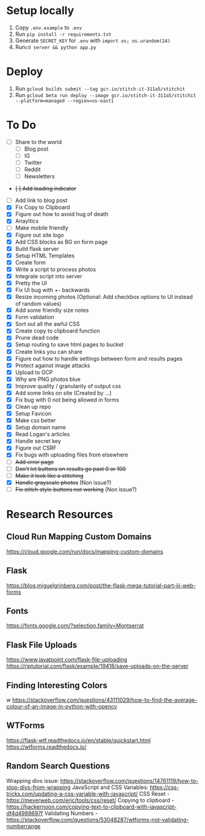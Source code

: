 # Setup locally

1) Copy `.env.example` to `.env`
2) Run `pip install -r requirements.txt`
2) Generate `SECRET_KEY` for `.env` with `import os; os.urandom(24)`
3) Run`cd server && python app.py`

# Deploy

1) Run `gcloud builds submit --tag gcr.io/stitch-it-311a5/stitchit`
2) Run `gcloud beta run deploy --image gcr.io/stitch-it-311a5/stitchit --platform=managed --region=us-east1`

# To Do

- [ ] Share to the world
    - [ ] Blog post
    - [ ] IG
    - [ ] Twitter
    - [ ] Reddit
    - [ ] Newsletters
- ~~[ ] Add loading indicator~~
- [ ] Add link to blog post
- [x] Fix Copy to Clipboard
- [x] Figure out how to avoid hug of death
- [x] Anayltics
- [ ] Make mobile friendly
- [x] Figure out site logo
- [x] Add CSS blocks as BG on form page
- [x] Build flask server
- [x] Setup HTML Templates
- [x] Create form
- [x] Write a script to process photos
- [x] Integrate script into server
- [x] Pretty the UI
- [x] Fix UI bug with +- backwards
- [x] Resize incoming photos (Optional: Add checkbox options to UI instead of random values)
- [x] Add some friendly size notes
- [x] Form validation
- [x] Sort out all the awful CSS
- [x] Create copy to clipboard function
- [x] Prune dead code
- [x] Setup routing to save html pages to bucket
- [x] Create links you can share
- [x] Figure out how to handle settings between form and results pages
- [x] Protect against image attacks
- [x] Upload to GCP
- [x] Why are PNG photos blue
- [x] Improve quality / granularity of output css
- [x] Add some links on site (Created by ...)
- [x] Fix bug with 0 not being allowed in forms
- [x] Clean up repo
- [x] Setup Favicon
- [x] Make css better
- [x] Setup domain name
- [x] Read Logan's articles
- [x] Handle secret key
- [x] Figure out CSRF
- [x] Fix bugs with uploading files from elsewhere
- [ ] ~~Add error page~~
- [ ] ~~Don't let buttons on results go past 0 or 100~~
- [ ] ~~Make it look like a stitching~~
- [x] ~~Handle grayscale photos~~ (Non issue?)
- [ ] ~~Fix stitch style buttons not working~~ (Non issue?)

# Research Resources

## Cloud Run Mapping Custom Domains

https://cloud.google.com/run/docs/mapping-custom-domains

## Flask

https://blog.miguelgrinberg.com/post/the-flask-mega-tutorial-part-iii-web-forms

## Fonts

https://fonts.google.com/?selection.family=Montserrat

## Flask File Uploads

https://www.javatpoint.com/flask-file-uploading
https://riptutorial.com/flask/example/19418/save-uploads-on-the-server

## Finding Interesting Colors
w
https://stackoverflow.com/questions/43111029/how-to-find-the-average-colour-of-an-image-in-python-with-opencv

## WTForms

https://flask-wtf.readthedocs.io/en/stable/quickstart.html
https://wtforms.readthedocs.io/

## Random Search Questions

Wrapping divs issue: https://stackoverflow.com/questions/14761119/how-to-stop-divs-from-wrapping
JavaScript and CSS Variables: https://css-tricks.com/updating-a-css-variable-with-javascript/
CSS Reset - https://meyerweb.com/eric/tools/css/reset/
Copying to clipboard - https://hackernoon.com/copying-text-to-clipboard-with-javascript-df4d4988697f
Validating Numbers - https://stackoverflow.com/questions/53048287/wtforms-not-validating-numberrange